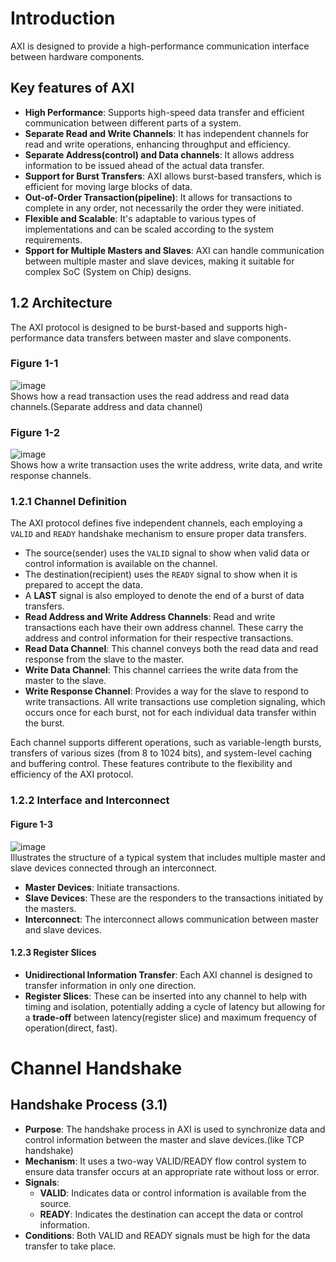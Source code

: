 # Introduction
AXI is designed to provide a high-performance communication interface between hardware components.

## Key features of AXI
- **High Performance**: Supports high-speed data transfer and efficient communication between different parts of a system.
- **Separate Read and Write Channels**: It has independent channels for read and write operations, enhancing throughput and efficiency.
- **Separate Address(control) and Data channels**: It allows address information to be issued ahead of the actual data transfer.
- **Support for Burst Transfers**: AXI allows burst-based transfers, which is efficient for moving large blocks of data.
- **Out-of-Order Transaction(pipeline)**: It allows for transactions to complete in any order, not necessarily the order they were initiated.
- **Flexible and Scalable**: It's adaptable to various types of implementations and can be scaled according to the system requirements.
- **Spport for Multiple Masters and Slaves**: AXI can handle communication between multiple master and slave devices, making it suitable for complex SoC (System on Chip) designs.

## 1.2 Architecture
The AXI protocol is designed to be burst-based and supports high-performance data transfers between master and slave components.
### Figure 1-1
![image](https://github.com/vacu9708/Embedded-system/assets/67142421/d47218eb-c2ed-4b16-b2e9-fa1e2e70d9bc)<br>
Shows how a read transaction uses the read address and read data channels.(Separate address and data channel)
### Figure 1-2
![image](https://github.com/vacu9708/Embedded-system/assets/67142421/26f148a9-74b1-4c45-b35f-d19f806510dd)<br>
Shows how a write transaction uses the write address, write data, and write response channels.
### 1.2.1 Channel Definition
The AXI protocol defines five independent channels, each employing a `VALID` and `READY` handshake mechanism to ensure proper data transfers.<br>
- The source(sender) uses the `VALID` signal to show when valid data or control information is available on the channel.
- The destination(recipient) uses the `READY` signal to show when it is prepared to accept the data.
- A **LAST** signal is also employed to denote the end of a burst of data transfers.
- **Read Address and Write Address Channels**: Read and write transactions each have their own address channel. These carry the address and control information for their respective transactions.
- **Read Data Channel**: This channel conveys both the read data and read response from the slave to the master.
- **Write Data Channel**: This channel carriees the write data from the master to the slave. 
- **Write Response Channel**: Provides a way for the slave to respond to write transactions. All write transactions use completion signaling, which occurs once for each burst, not for each individual data transfer within the burst.

Each channel supports different operations, such as variable-length bursts, transfers of various sizes (from 8 to 1024 bits), and system-level caching and buffering control. These features contribute to the flexibility and efficiency of the AXI protocol.

### 1.2.2 Interface and Interconnect
#### Figure 1-3
![image](https://github.com/vacu9708/Embedded-system/assets/67142421/c12520db-4dac-42b2-931e-764af058d693)<br>
Illustrates the structure of a typical system that includes multiple master and slave devices connected through an interconnect.
- **Master Devices**: Initiate transactions.
- **Slave Devices**: These are the responders to the transactions initiated by the masters.
- **Interconnect**: The interconnect allows communication between master and slave devices.
#### 1.2.3 Register Slices
- **Unidirectional Information Transfer**: Each AXI channel is designed to transfer information in only one direction.
- **Register Slices**: These can be inserted into any channel to help with timing and isolation, potentially adding a cycle of latency but allowing for a **trade-off** between latency(register slice) and maximum frequency of operation(direct, fast).

# Channel Handshake
## Handshake Process (3.1)
- **Purpose**: The handshake process in AXI is used to synchronize data and control information between the master and slave devices.(like TCP handshake)
- **Mechanism**: It uses a two-way VALID/READY flow control system to ensure data transfer occurs at an appropriate rate without loss or error.
- **Signals**:
  - **VALID**: Indicates data or control information is available from the source.
  - **READY**: Indicates the destination can accept the data or control information.
- **Conditions**: Both VALID and READY signals must be high for the data transfer to take place.
